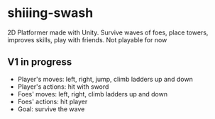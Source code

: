# shiiing-swash
2D Platformer made with Unity. Survive waves of foes, place towers, improves skills, play with friends.
Not playable for now

## V1 in progress
* Player's moves: left, right, jump, climb ladders up and down
* Player's actions: hit with sword
* Foes' moves: left, right, climb ladders up and down
* Foes' actions: hit player
* Goal: survive the wave